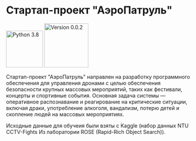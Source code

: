 # Стартап-проект "АэроПатруль"

<img src="https://img.shields.io/badge/Python-3.8-9cf" width="100" alt="Python 3.8"> <img src="https://img.shields.io/badge/Version-0.0.2-9cf" width="120" alt="Version 0.0.2">

Стартап-проект "АэроПатруль" направлен на разработку программного обеспечения для управления дронами с целью обеспечения безопасности крупных массовых мероприятий, таких как фестивали, концерты и спортивные события. Основная задача системы — оперативное распознавание и реагирование на критические ситуации, включая драки, употребление алкоголя, вандализм, потерю детей и скопление людей на массовых мероприятиях.

Исходные данные для обучеия были взяты с Kaggle (набор данных NTU CCTV-Fights Из лаборатории ROSE (Rapid-Rich Object Search)).
